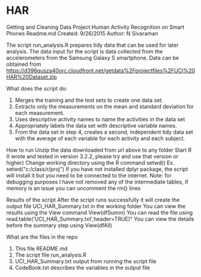 # HAR
Getting and Cleaning Data Project Human Activity Recognition on Smart Phones
Readme.md 
Created: 	9/26/2015
Author:		N Sivaraman


The script run_analysis.R prepares tidy data that can be used for later analysis. 
The data input for the script is data collected from the accelerometers from the Samsung Galaxy S smartphone.
Data can be obtained from https://d396qusza40orc.cloudfront.net/getdata%2Fprojectfiles%2FUCI%20HAR%20Dataset.zip

What does the script do:
1. Merges the training and the test sets to create one data set.
2. Extracts only the measurements on the mean and standard deviation for each measurement. 
3. Uses descriptive activity names to name the activities in the data set
4. Appropriately labels the data set with descriptive variable names. 
5. From the data set in step 4, creates a second, independent tidy data set with the average of each variable for each activity and each subject.

How to run
Unzip the data downloaded from url above to any folder
Start R (I wrote and tested in version 3.2.2, please try and use that version or higher)
Change working directory using the R command setwd() Ex. setwd("c:/class/r/proj")
If you have not installed dplyr package, the script will install it but you need to be connected to the internet.
Note: for debugging purposes I have not removed any of the intermediate tables, if memory is an issue you can uncomment the rm() lines

Results of the script
After the script runs successfully it will create the output file UCI_HAR_Summary.txt in the working folder
You can view the results using the View command View(dfSumm)
You can read the file using read.table('UCI_HAR_Summary.txt',header=TRUE)"
You can view the details before the summary step using View(dfAll)

What are the files in the repo
1. This file README.md
2. The script file run_analysis.R
3. UCI_HAR_Summary.txt output from running the script file
4. CodeBook.txt describes the variables in the output file

